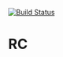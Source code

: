[![Build Status](https://travis-ci.org/Faskally/rc.svg?branch=master)](https://travis-ci.org/Faskally/rc)

# RC
